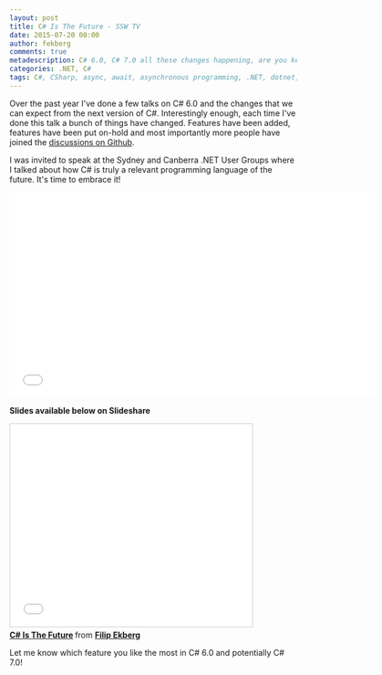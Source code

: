 ```yaml
---
layout: post
title: C# Is The Future - SSW TV
date: 2015-07-20 00:00
author: fekberg
comments: true
metadescription: C# 6.0, C# 7.0 all these changes happening, are you keeping up? You should!
categories: .NET, C#
tags: C#, CSharp, async, await, asynchronous programming, .NET, dotnet, CSharp 6.0, C# 6.0, C# 6, C# 7, C# 7.0, future of c#
---
```

Over the past year I've done a few talks on C# 6.0 and the changes that we can expect from the next version of C#. Interestingly enough, each time I've done this talk a bunch of things have changed. Features have been added, features have been put on-hold and most importantly more people have joined the [discussions on Github](https://github.com/dotnet/roslyn/issues/2136).

I was invited to speak at the Sydney and Canberra .NET User Groups where I talked about how C# is truly a relevant programming language of the future. It's time to embrace it!

<div class="video-container">
<iframe width="640" height="360" src="//www.youtube.com/embed/UhUnczySjC8" frameborder="0" allowfullscreen></iframe>
</div>

**Slides available below on Slideshare**

<div class="video-container">
<iframe src="//www.slideshare.net/slideshow/embed_code/key/EaR9bukr9XXh3u" width="425" height="355" frameborder="0" marginwidth="0" marginheight="0" scrolling="no" style="border:1px solid #CCC; border-width:1px; margin-bottom:5px; max-width: 100%;" allowfullscreen> </iframe> <div style="margin-bottom:5px"> <strong> <a href="//www.slideshare.net/fekberg1/filip-ekberg-csharpisthefuture" title="C# Is The Future" target="_blank">C# Is The Future</a> </strong> from <strong><a href="//www.slideshare.net/fekberg1" target="_blank">Filip Ekberg</a></strong> </div>
</div>

Let me know which feature you like the most in C# 6.0 and potentially C# 7.0!